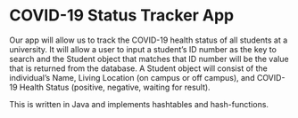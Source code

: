 # COVID-19 Status Tracker App
Our app will allow us to track the COVID-19 health status of all students at a university. It will allow a user to input a student’s ID number as the key to search and the Student object that matches that ID number will be the value that is returned from the database. A Student object will consist of the individual’s Name, Living Location (on campus or off campus), and COVID-19 Health Status (positive, negative, waiting for result).

This is written in Java and implements hashtables and hash-functions.
